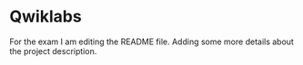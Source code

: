 # Qwiklabs
For the exam
I am editing the README file. Adding some more details about the project description.
